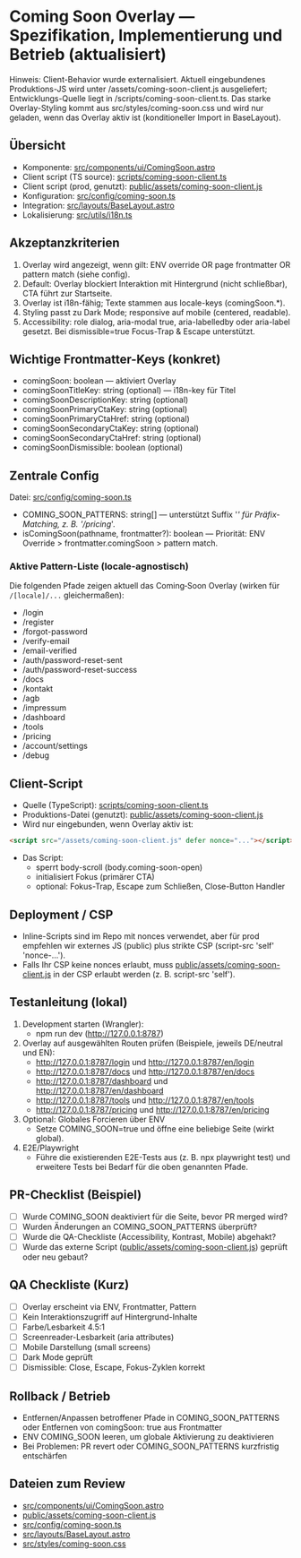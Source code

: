 # Coming Soon Overlay — Spezifikation, Implementierung und Betrieb (aktualisiert)

Hinweis: Client-Behavior wurde externalisiert. Aktuell eingebundenes Produktions-JS wird unter /assets/coming-soon-client.js ausgeliefert; Entwicklungs-Quelle liegt in /scripts/coming-soon-client.ts. Das starke Overlay-Styling kommt aus src/styles/coming-soon.css und wird nur geladen, wenn das Overlay aktiv ist (konditioneller Import in BaseLayout).

## Übersicht

- Komponente: [src/components/ui/ComingSoon.astro](src/components/ui/ComingSoon.astro)
- Client script (TS source): [scripts/coming-soon-client.ts](scripts/coming-soon-client.ts)
- Client script (prod, genutzt): [public/assets/coming-soon-client.js](public/assets/coming-soon-client.js)
- Konfiguration: [src/config/coming-soon.ts](src/config/coming-soon.ts)
- Integration: [src/layouts/BaseLayout.astro](src/layouts/BaseLayout.astro)
- Lokalisierung: [src/utils/i18n.ts](src/utils/i18n.ts)

## Akzeptanzkriterien

1. Overlay wird angezeigt, wenn gilt: ENV override OR page frontmatter OR pattern match (siehe config).
2. Default: Overlay blockiert Interaktion mit Hintergrund (nicht schließbar), CTA führt zur Startseite.
3. Overlay ist i18n-fähig; Texte stammen aus locale-keys (comingSoon.*).
4. Styling passt zu Dark Mode; responsive auf mobile (centered, readable).
5. Accessibility: role dialog, aria-modal true, aria-labelledby oder aria-label gesetzt. Bei dismissible=true Focus-Trap & Escape unterstützt.

## Wichtige Frontmatter-Keys (konkret)

- comingSoon: boolean — aktiviert Overlay
- comingSoonTitleKey: string (optional) — i18n-key für Titel
- comingSoonDescriptionKey: string (optional)
- comingSoonPrimaryCtaKey: string (optional)
- comingSoonPrimaryCtaHref: string (optional)
- comingSoonSecondaryCtaKey: string (optional)
- comingSoonSecondaryCtaHref: string (optional)
- comingSoonDismissible: boolean (optional)

## Zentrale Config

Datei: [src/config/coming-soon.ts](src/config/coming-soon.ts)

- COMING_SOON_PATTERNS: string[] — unterstützt Suffix '*' für Präfix-Matching, z. B. '/pricing*'.
- isComingSoon(pathname, frontmatter?): boolean — Priorität: ENV Override > frontmatter.comingSoon > pattern match.

### Aktive Pattern-Liste (locale‑agnostisch)

Die folgenden Pfade zeigen aktuell das Coming‑Soon Overlay (wirken für `/[locale]/...` gleichermaßen):

- /login
- /register
- /forgot-password
- /verify-email
- /email-verified
- /auth/password-reset-sent
- /auth/password-reset-success
- /docs
- /kontakt
- /agb
- /impressum
- /dashboard
- /tools
- /pricing
- /account/settings
- /debug

## Client-Script

- Quelle (TypeScript): [scripts/coming-soon-client.ts](../../scripts/coming-soon-client.ts)
- Produktions-Datei (genutzt): [public/assets/coming-soon-client.js](../../public/assets/coming-soon-client.js)
- Wird nur eingebunden, wenn Overlay aktiv ist:

```html
<script src="/assets/coming-soon-client.js" defer nonce="..."></script>

```

- Das Script:
  - sperrt body-scroll (body.coming-soon-open)
  - initialisiert Fokus (primärer CTA)
  - optional: Fokus-Trap, Escape zum Schließen, Close-Button Handler

## Deployment / CSP

- Inline-Scripts sind im Repo mit nonces verwendet, aber für prod empfehlen wir externes JS (public) plus strikte CSP (script-src 'self' 'nonce-...').
- Falls Ihr CSP keine nonces erlaubt, muss [public/assets/coming-soon-client.js](public/assets/coming-soon-client.js) in der CSP erlaubt werden (z. B. script-src 'self').

## Testanleitung (lokal)

1. Development starten (Wrangler):
   - npm run dev (<http://127.0.0.1:8787>)
2. Overlay auf ausgewählten Routen prüfen (Beispiele, jeweils DE/neutral und EN):
   - <http://127.0.0.1:8787/login> und <http://127.0.0.1:8787/en/login>
   - <http://127.0.0.1:8787/docs> und <http://127.0.0.1:8787/en/docs>
   - <http://127.0.0.1:8787/dashboard> und <http://127.0.0.1:8787/en/dashboard>
   - <http://127.0.0.1:8787/tools> und <http://127.0.0.1:8787/en/tools>
   - <http://127.0.0.1:8787/pricing> und <http://127.0.0.1:8787/en/pricing>
3. Optional: Globales Forcieren über ENV
   - Setze COMING_SOON=true und öffne eine beliebige Seite (wirkt global).
4. E2E/Playwright
   - Führe die existierenden E2E-Tests aus (z. B. npx playwright test) und erweitere Tests bei Bedarf für die oben genannten Pfade.

## PR-Checklist (Beispiel)

- [ ] Wurde COMING_SOON deaktiviert für die Seite, bevor PR merged wird?
- [ ] Wurden Änderungen an COMING_SOON_PATTERNS überprüft?
- [ ] Wurde die QA-Checkliste (Accessibility, Kontrast, Mobile) abgehakt?
- [ ] Wurde das externe Script ([public/assets/coming-soon-client.js](public/assets/coming-soon-client.js)) geprüft oder neu gebaut?

## QA Checkliste (Kurz)

- [ ] Overlay erscheint via ENV, Frontmatter, Pattern
- [ ] Kein Interaktionszugriff auf Hintergrund-Inhalte
- [ ] Farbe/Lesbarkeit 4.5:1
- [ ] Screenreader-Lesbarkeit (aria attributes)
- [ ] Mobile Darstellung (small screens)
- [ ] Dark Mode geprüft
- [ ] Dismissible: Close, Escape, Fokus-Zyklen korrekt

## Rollback / Betrieb

- Entfernen/Anpassen betroffener Pfade in COMING_SOON_PATTERNS oder Entfernen von comingSoon: true aus Frontmatter
- ENV COMING_SOON leeren, um globale Aktivierung zu deaktivieren
- Bei Problemen: PR revert oder COMING_SOON_PATTERNS kurzfristig entschärfen

## Dateien zum Review

- [src/components/ui/ComingSoon.astro](../../src/components/ui/ComingSoon.astro)
- [public/assets/coming-soon-client.js](../../public/assets/coming-soon-client.js)
- [src/config/coming-soon.ts](../../src/config/coming-soon.ts)
- [src/layouts/BaseLayout.astro](../../src/layouts/BaseLayout.astro)
- [src/styles/coming-soon.css](../../src/styles/coming-soon.css)
